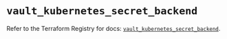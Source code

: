 # `vault_kubernetes_secret_backend`

Refer to the Terraform Registry for docs: [`vault_kubernetes_secret_backend`](https://registry.terraform.io/providers/hashicorp/vault/4.6.0/docs/resources/kubernetes_secret_backend).
